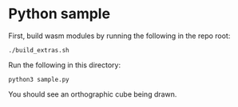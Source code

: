 # Python sample

First, build wasm modules by running the following in the repo root:

```
./build_extras.sh
```

Run the following in this directory:

```
python3 sample.py
```

You should see an orthographic cube being drawn.
